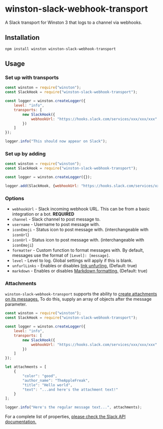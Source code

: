 # winston-slack-webhook-transport

A Slack transport for Winston 3 that logs to a channel via webhooks. 

## Installation 

```
npm install winston winston-slack-webhook-transport
```

## Usage

### Set up with transports

```javascript 
const winston = require("winston");
const SlackHook = require("winston-slack-webhook-transport");

const logger = winston.createLogger({
	level: "info",
	transports: [
		new SlackHook({
			webhookUrl: "https://hooks.slack.com/services/xxx/xxx/xxx"
		})
	]
});

logger.info("This should now appear on Slack");
```

### Set up by adding

```javascript
const winston = require("winston");
const SlackHook = require("winston-slack-webhook-transport");

const logger = winston.createLogger({});

logger.add(SlackHook, {webhookUrl: "https://hooks.slack.com/services/xxx/xxx/xxx"});
```

### Options

* `webhookUrl` - Slack incoming webhook URL. This can be from a basic integration or a bot. **REQUIRED**
* `channel` - Slack channel to post message to.
* `username` - Username to post message with.
* `iconEmoji` - Status icon to post message with. (interchangeable with `iconUrl`)
* `iconUrl` - Status icon to post message with. (interchangeable with `iconEmoji`)
* `formatter` - Custom function to format messages with. By default, messages use the format of `[Level]: [message]`.
* `level` - Level to log. Global settings will apply if this is blank.
* `unfurlLinks` - Enables or disables [link unfurling.](https://api.slack.com/docs/message-attachments#unfurling) (Default: true)
* `markdown` - Enables or disables [Markdown formatting.](https://api.slack.com/docs/message-formatting#disabling_markup_processing) (Default: true)

### Attachments

`winston-slack-webhook-transport` supports the ability to [create attachments on its messages.](https://api.slack.com/docs/message-attachments) To do this, supply an array of objects after the message parameter. 

```javascript
const winston = require("winston");
const SlackHook = require("winston-slack-webhook-transport");

const logger = winston.createLogger({
	level: "info",
	transports: [
		new SlackHook({
			webhookUrl: "https://hooks.slack.com/services/xxx/xxx/xxx"
		})
	]
});

let attachments = [
	{
		"color": "good",
		"author_name": "TheAppleFreak",
		"title": "Hello world",
		"text": "...and here's the attachment text!"
	}
];

logger.info("Here's the regular message text...", attachments);
```

For a complete list of properties, [please check the Slack API documentation.](https://api.slack.com/docs/message-attachments)
